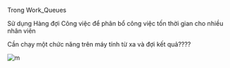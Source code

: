 


Trong Work_Queues


Sử dụng Hàng đợi Công việc để phân bổ công việc tốn thời gian cho nhiều nhân viên

Cần chạy một chức năng trên máy tính từ xa và đợi kết quả????


![m](https://github.com/UocNTh/Thuc_tap_VCCorp/blob/main/RabbitMQ/Images/Screenshot%20from%202023-05-08%2012-42-10.png?raw=true)

